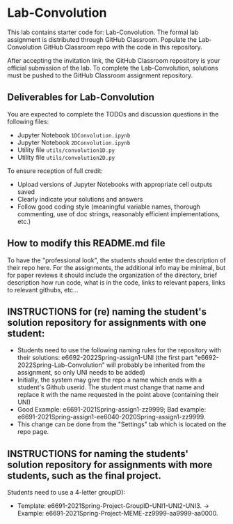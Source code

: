 # Lab-Convolution

This lab contains starter code for: Lab-Convolution. The formal lab assignment is distributed through GitHub Classroom. Populate the Lab-Convolution GitHub Classroom repo with the code in this repository. 

After accepting the invitation link, the GitHub Classroom repository is your official submission of the lab. 
To complete the Lab-Convolution, solutions must be pushed to the GitHub Classroom assignment repository.

## Deliverables for Lab-Convolution

You are expected to complete the TODOs and discussion questions in the following files:

* Jupyter Notebook `1DConvolution.ipynb`
* Jupyter Notebook `2DConvolution.ipynb`
* Utility file `utils/convolution1D.py`
* Utility file `utils/convolution2D.py`

To ensure reception of full credit: 
* Upload versions of Jupyter Notebooks with appropriate cell outputs saved
* Clearly indicate your solutions and answers
* Follow good coding style (meaningful variable names, thorough commenting, use of doc strings, reasonably efficient implementations, etc.)

## How to modify this README.md file
To have the "professional look", the students should enter the description of their repo here.
For the assignments, the additional info may be minimal, but for paper reviews it should include the organization of the directory, brief description how run code, what is in the code, links to relevant papers, links to relevant githubs, etc...

## INSTRUCTIONS for (re) naming the student's solution repository for assignments with one student:
* Students need to use the following naming rules for the repository with their solutions: e6692-2022Spring-assign1-UNI 
(the first part "e6692-2022Spring-Lab-Convolution" will probably be inherited from the assignment, so only UNI needs to be added) 
* Initially, the system may give the repo a name which ends with a student's Github userid. 
The student must change that name and replace it with the name requested in the point above (containing their UNI)
* Good Example: e6691-2021Spring-assign1-zz9999;   Bad example: e6691-2021Spring-assign1-ee6040-2020Spring-assign1-zz9999.
* This change can be done from the "Settings" tab which is located on the repo page.

## INSTRUCTIONS for naming the students' solution repository for assignments with more students, such as the final project. 
Students need to use a 4-letter groupID): 
* Template: e6691-2021Spring-Project-GroupID-UNI1-UNI2-UNI3. -> Example: e6691-2021Spring-Project-MEME-zz9999-aa9999-aa0000.
